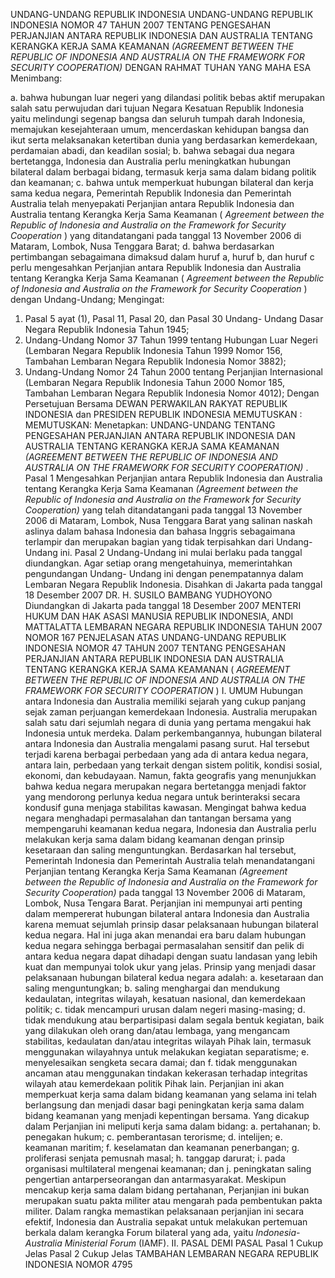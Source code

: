 UNDANG-UNDANG REPUBLIK INDONESIA UNDANG-UNDANG REPUBLIK INDONESIA NOMOR 47 TAHUN 2007 TENTANG PENGESAHAN PERJANJIAN ANTARA REPUBLIK INDONESIA DAN AUSTRALIA TENTANG KERANGKA KERJA SAMA KEAMANAN _(AGREEMENT BETWEEN_ _THE REPUBLIC OF INDONESIA AND AUSTRALIA ON THE FRAMEWORK_ _FOR SECURITY COOPERATION)_
DENGAN RAHMAT TUHAN YANG MAHA ESA
Menimbang:

a. bahwa hubungan luar negeri yang dilandasi politik bebas aktif merupakan salah satu perwujudan dari tujuan Negara Kesatuan Republik Indonesia yaitu melindungi segenap bangsa dan seluruh tumpah darah Indonesia, memajukan kesejahteraan umum, mencerdaskan kehidupan bangsa dan ikut serta melaksanakan ketertiban dunia yang berdasarkan kemerdekaan, perdamaian abadi, dan keadilan sosial;
b. bahwa sebagai dua negara bertetangga, Indonesia dan Australia perlu meningkatkan hubungan bilateral dalam berbagai bidang, termasuk kerja sama dalam bidang politik dan keamanan;
c. bahwa untuk memperkuat hubungan bilateral dan kerja sama kedua negara, Pemerintah Republik Indonesia dan Pemerintah Australia telah menyepakati Perjanjian antara Republik Indonesia dan Australia tentang Kerangka Kerja Sama Keamanan ( _Agreement between the Republic of Indonesia and_ _Australia on the Framework for Security Cooperation_ ) yang ditandatangani pada tanggal 13 November 2006 di Mataram, Lombok, Nusa Tenggara Barat;
d. bahwa berdasarkan pertimbangan sebagaimana dimaksud dalam huruf a, huruf b, dan huruf c perlu mengesahkan Perjanjian antara Republik Indonesia dan Australia tentang Kerangka Kerja Sama Keamanan ( _Agreement between the_ _Republic of Indonesia and Australia on the Framework for_ _Security Cooperation_ ) dengan Undang-Undang;
Mengingat:

1. Pasal 5 ayat (1), Pasal 11, Pasal 20, dan Pasal 30 Undang- Undang Dasar Negara Republik Indonesia Tahun 1945;
2. Undang-Undang Nomor 37 Tahun 1999 tentang Hubungan Luar Negeri (Lembaran Negara Republik Indonesia Tahun 1999 Nomor 156, Tambahan Lembaran Negara Republik Indonesia Nomor 3882);
3. Undang-Undang Nomor 24 Tahun 2000 tentang Perjanjian Internasional (Lembaran Negara Republik Indonesia Tahun 2000 Nomor 185, Tambahan Lembaran Negara Republik Indonesia Nomor 4012); Dengan Persetujuan Bersama DEWAN PERWAKILAN RAKYAT REPUBLIK INDONESIA dan PRESIDEN REPUBLIK INDONESIA
MEMUTUSKAN :
MEMUTUSKAN:
 Menetapkan: UNDANG-UNDANG TENTANG PENGESAHAN PERJANJIAN ANTARA REPUBLIK INDONESIA DAN AUSTRALIA TENTANG KERANGKA KERJA SAMA KEAMANAN _(AGREEMENT BETWEEN_ _THE REPUBLIC OF INDONESIA AND AUSTRALIA ON THE_ _FRAMEWORK FOR SECURITY COOPERATION)_ .
Pasal 1
Mengesahkan Perjanjian antara Republik Indonesia dan Australia tentang Kerangka Kerja Sama Keamanan _(Agreement between the Republic of Indonesia_ _and Australia on the Framework for Security Cooperation)_ yang telah ditandatangani pada tanggal 13 November 2006 di Mataram, Lombok, Nusa Tenggara Barat yang salinan naskah aslinya dalam bahasa Indonesia dan bahasa Inggris sebagaimana terlampir dan merupakan bagian yang tidak terpisahkan dari Undang-Undang ini.
Pasal 2
Undang-Undang ini mulai berlaku pada tanggal diundangkan.
Agar setiap orang mengetahuinya, memerintahkan pengundangan Undang- Undang ini dengan penempatannya dalam Lembaran Negara Republik Indonesia. Disahkan di Jakarta pada tanggal 18 Desember 2007 DR. H. SUSILO BAMBANG YUDHOYONO Diundangkan di Jakarta pada tanggal 18 Desember 2007 MENTERI HUKUM DAN HAK ASASI MANUSIA REPUBLIK INDONESIA, ANDI MATTALATTA LEMBARAN NEGARA REPUBLIK INDONESIA TAHUN 2007 NOMOR 167 PENJELASAN ATAS UNDANG-UNDANG REPUBLIK INDONESIA NOMOR 47 TAHUN 2007 TENTANG PENGESAHAN PERJANJIAN ANTARA REPUBLIK INDONESIA DAN AUSTRALIA TENTANG KERANGKA KERJA SAMA KEAMANAN ( _AGREEMENT BETWEEN_ _THE REPUBLIC OF INDONESIA AND AUSTRALIA ON THE FRAMEWORK_ _FOR SECURITY COOPERATION_ ) I. UMUM Hubungan antara Indonesia dan Australia memiliki sejarah yang cukup panjang sejak zaman perjuangan kemerdekaan Indonesia. Australia merupakan salah satu dari sejumlah negara di dunia yang pertama mengakui hak Indonesia untuk merdeka. Dalam perkembangannya, hubungan bilateral antara Indonesia dan Australia mengalami pasang surut. Hal tersebut terjadi karena berbagai perbedaan yang ada di antara kedua negara, antara lain, perbedaan yang terkait dengan sistem politik, kondisi sosial, ekonomi, dan kebudayaan. Namun, fakta geografis yang menunjukkan bahwa kedua negara merupakan negara bertetangga menjadi faktor yang mendorong perlunya kedua negara untuk berinteraksi secara kondusif guna menjaga stabilitas kawasan. Mengingat bahwa kedua negara menghadapi permasalahan dan tantangan bersama yang mempengaruhi keamanan kedua negara, Indonesia dan Australia perlu melakukan kerja sama dalam bidang keamanan dengan prinsip kesetaraan dan saling menguntungkan. Berdasarkan hal tersebut, Pemerintah Indonesia dan Pemerintah Australia telah menandatangani Perjanjian tentang Kerangka Kerja Sama Keamanan _(Agreement between the Republic of Indonesia and_ _Australia on the Framework for Security Cooperation)_ pada tanggal 13 November 2006 di Mataram, Lombok, Nusa Tengara Barat. Perjanjian ini mempunyai arti penting dalam mempererat hubungan bilateral antara Indonesia dan Australia karena memuat sejumlah prinsip dasar pelaksanaan hubungan bilateral kedua negara. Hal ini juga akan menandai era baru dalam hubungan kedua negara sehingga berbagai permasalahan sensitif dan pelik di antara kedua negara dapat dihadapi dengan suatu landasan yang lebih kuat dan mempunyai tolok ukur yang jelas. Prinsip yang menjadi dasar pelaksanaan hubungan bilateral kedua negara adalah:
a. kesetaraan dan saling menguntungkan;
b. saling menghargai dan mendukung kedaulatan, integritas wilayah, kesatuan nasional, dan kemerdekaan politik;
c. tidak mencampuri urusan dalam negeri masing-masing;
d. tidak mendukung atau berpartisipasi dalam segala bentuk kegiatan, baik yang dilakukan oleh orang dan/atau lembaga, yang mengancam stabilitas, kedaulatan dan/atau integritas wilayah Pihak lain, termasuk menggunakan wilayahnya untuk melakukan kegiatan separatisme;
e. menyelesaikan sengketa secara damai; dan
f. tidak menggunakan ancaman atau menggunakan tindakan kekerasan terhadap integritas wilayah atau kemerdekaan politik Pihak lain. Perjanjian ini akan memperkuat kerja sama dalam bidang keamanan yang selama ini telah berlangsung dan menjadi dasar bagi peningkatan kerja sama dalam bidang keamanan yang menjadi kepentingan bersama. Yang dicakup dalam Perjanjian ini meliputi kerja sama dalam bidang:
a. pertahanan;
b. penegakan hukum;
c. pemberantasan terorisme;
d. intelijen;
e. keamanan maritim;
f. keselamatan dan keamanan penerbangan;
g. proliferasi senjata pemusnah masal;
h. tanggap darurat;
i. pada organisasi multilateral mengenai keamanan; dan
j. peningkatan saling pengertian antarperseorangan dan antarmasyarakat. Meskipun mencakup kerja sama dalam bidang pertahanan, Perjanjian ini bukan merupakan suatu pakta militer atau mengarah pada pembentukan pakta militer. Dalam rangka memastikan pelaksanaan perjanjian ini secara efektif, Indonesia dan Australia sepakat untuk melakukan pertemuan berkala dalam kerangka Forum bilateral yang ada, yaitu _Indonesia-Australia_ _Ministerial Forum_ (IAMF). II. PASAL DEMI PASAL
Pasal 1
Cukup Jelas
Pasal 2
Cukup Jelas TAMBAHAN LEMBARAN NEGARA REPUBLIK INDONESIA NOMOR 4795